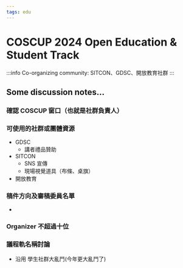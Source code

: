 ```yaml
---
tags: edu
---
```


# COSCUP 2024 Open Education & Student Track

:::info
Co-organizing community: SITCON、GDSC、開放教育社群
:::

## Some discussion notes...

### 確認 COSCUP 窗口（也就是社群負責人）

### 可使用的社群或團體資源
- GDSC 
    - 講者禮品贊助
- SITCON
    - SNS 宣傳
    - 現場視覺道具（布條、桌旗）
- 開放教育

### 稿件方向及審稿委員名單
- 
    
### Organizer 不超過十位

### 議程軌名稱討論

- 沿用 學生社群大亂鬥(今年更大亂鬥了)